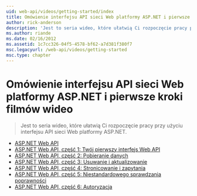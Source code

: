 ```yaml
---
uid: web-api/videos/getting-started/index
title: Omówienie interfejsu API sieci Web platformy ASP.NET i pierwsze kroki wideo | Dokumentacja firmy Microsoft
author: rick-anderson
description: 'Jest to seria wideo, które ułatwią Ci rozpoczęcie pracy przy użyciu interfejsu API sieci Web platformy ASP.NET.'
ms.author: riande
ms.date: 02/16/2012
ms.assetid: 1c7cc326-04f5-4578-bf62-a7d381f380f7
msc.legacyurl: /web-api/videos/getting-started
msc.type: chapter
---
```

<a name="aspnet-web-api-overview-and-getting-started-videos"></a>Omówienie interfejsu API sieci Web platformy ASP.NET i pierwsze kroki filmów wideo
====================
> Jest to seria wideo, które ułatwią Ci rozpoczęcie pracy przy użyciu interfejsu API sieci Web platformy ASP.NET.


- [ASP.NET Web API](aspnet-web-api.md)
- [ASP.NET Web API, część 1: Twój pierwszy interfejs Web API](your-first-web-api.md)
- [ASP.NET Web API, część 2: Pobieranie danych](getting-data.md)
- [ASP.NET Web API, część 3: Usuwanie i aktualizowanie](delete-and-update.md)
- [ASP.NET Web API, część 4: Stronicowanie i zapytania](paging-and-querying.md)
- [ASP.NET Web API, część 5: Niestandardowego sprawdzania poprawności](custom-validation.md)
- [ASP.NET Web API, część 6: Autoryzacja](authorization.md)
